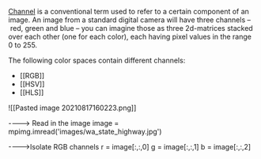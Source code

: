 [Channel](https://en.wikipedia.org/wiki/Channel_(digital_image)) is a conventional term used to refer to a certain component of an image. An image from a standard digital camera will have three channels – red, green and blue – you can imagine those as three 2d-matrices stacked over each other (one for each color), each having pixel values in the range 0 to 255.

The following color spaces contain different channels:
- [[RGB]]
- [[HSV]]
- [[HLS]]


![[Pasted image 20210817160223.png]]

----> Read in the image
image = mpimg.imread('images/wa_state_highway.jpg')

---->Isolate RGB channels
r = image[:,:,0]
g = image[:,:,1]
b = image[:,:,2]